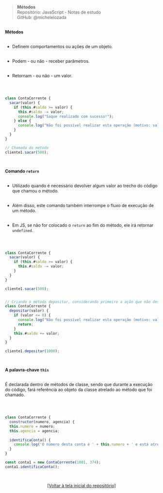 > **Métodos**  
> Repositório: JavaScript - Notas de estudo     
> GitHub: @michelelozada
&nbsp;
     
&nbsp;   
**Métodos**  
&nbsp; 

- Definem comportamentos ou ações de um objeto.  
&nbsp; 

- Podem - ou não - receber parâmetros.  
&nbsp; 

- Retornam - ou não - um valor.  

&nbsp; 

```js

class ContaCorrente {
  sacar(valor) {
    if (this.#saldo >= valor) {
      this.#saldo -= valor;
      console.log("Saque realizado com sucesso!");
    } else {
      console.log("Não foi possível realizar esta operação (motivo: saldo insuficiente)");
    }
  }
}	

// Chamada do método
cliente1.sacar(500);
```

&nbsp;   

**Comando `return`**  
&nbsp; 

- Utilizado quando é necessário devolver algum valor ao trecho do código que chamou o método.   
&nbsp; 

- Além disso, este comando também interrompe o fluxo de execução de um método.   
&nbsp; 

- Em JS, se não for colocado o `return` ao fim do método, ele irá retornar `undefined`.  

&nbsp; 

```js

class ContaCorrente {
  sacar(valor) {
    if (this.#saldo >= valor) {
      this.#saldo -= valor;
    } 
  }
}	

cliente1.sacar(500);
```
```js

// Criando o método depositar, considerando primeiro a ação que não desejo (early return) 
class ContaCorrente {
  depositar(valor) {
    if (valor <= 0) {
      console.log("Não foi possível realizar esta operação (motivo: valor de depósito insuficiente)");
      return;
    }
    this.#saldo += valor;
  }
}	

cliente1.depositar(1000);
```

&nbsp;   

**A palavra-chave `this`**  
&nbsp; 

É declarada dentro de métodos de classe, sendo que durante a execução do código, fará referência 
ao objeto da classe atrelado ao método que foi chamado.  

&nbsp; 

```js

class ContaCorrente {
  constructor(numero, agencia) {
  this.numero = numero;
  this.agencia = agencia;
		
  identificaConta() {
    console.log('O número desta conta é ' + this.numero + ' e está atrelada à agência nº ' + this.agência);
  }
}

const conta1 = new ContaCorrente(1001, 374);
conta1.identificaConta();
```

&nbsp;

<div align="center">
<a href="https://github.com/michelelozada/JavaScript-Study-Notes">[Voltar à tela inicial do repositório]</a>
</div>